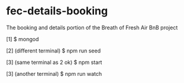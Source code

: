 # fec-details-booking
The booking and details portion of the Breath of Fresh Air BnB project

[1] $ mongod

[2] (different terminal) $ npm run seed

[3] (same terminal as 2 ok) $ npm start

[3] (another terminal) $ npm run watch